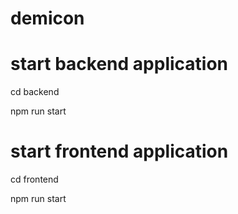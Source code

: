 # demicon

# start backend application

cd backend

npm run start


# start frontend application

cd frontend

npm run start
